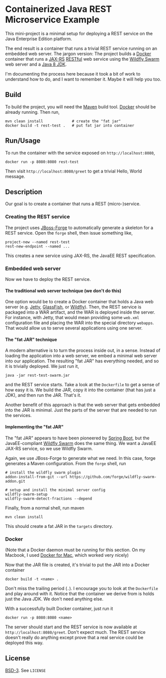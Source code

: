 # Containerized Java REST Microservice Example

This mini-project is a minimal setup for deploying a REST service on the
Java Enterprise Edition platform.

The end result is a container that runs a trivial REST service running
on an embedded web server. The jargon version: The project builds a
[Docker](https://www.docker.com) container that runs a
[JAX-RS](https://jcp.org/en/jsr/detail?id=339)
[RESTful](https://en.wikipedia.org/wiki/Representational_state_transfer) web service using the [Wildfly Swarm](http://wildfly-swarm.io/) web server and a [Java 8 JDK](http://www.oracle.com/technetwork/java/javase/downloads/index.html).

I'm documenting the process here because it took a bit of work to understand
how to do, and I want to remember it. Maybe it will help you too.

## Build

To build the project, you will need the [Maven](https://maven.apache.org/)
build tool. [Docker](https://www.docker.com/) should be already running. Then
run,

    mvn clean install             # create the "fat jar"
    docker build -t rest-test .   # put fat jar into container

## Run/Usage

To run the container with the service exposed on `http://localhost:8080`,

    docker run -p 8080:8080 rest-test

Then visit `http://localhost:8080/greet` to get a trivial Hello, World
message.

## Description

Our goal is to create a container that runs a REST (micro-)service.

### Creating the REST service

The project uses [JBoss-Forge](https://forge.jboss.org/) to automatically
generate a skeleton for a REST service. Open the `forge` shell, then issue
something like,

    project-new --named rest-test
    rest-new-endpoint --named ...

This creates a new service using JAX-RS, the JavaEE REST specification.

### Embedded web server

Now we have to deploy the REST service.

#### The traditional web server technique (we don't do this)

One option would be to create a Docker container that holds a Java web server
(e.g.  [Jetty](http://www.eclipse.org/jetty/),
[GlassFish](https://javaee.github.io/glassfish/), or
[Wildfly](http://wildfly.org/)). Then, the REST service is packaged into a WAR
artifact, and the WAR is deployed inside the server.  For instance, with
Jetty, that would mean providing some `web.xml` configuration file and placing
the WAR into the special directory `webapps`. That would allow us to serve
several applications using one server.

#### The "fat JAR" technique

A modern alternative is to turn the process inside out, in a sense. Instead of
loading the application into a web server, we embed a minimal web server into
our application. The resulting "fat JAR" has everything needed, and so it is
trivially deployed. We just run it,

    java -jar rest-test-swarm.jar

and the REST service starts. Take a look at the `Dockerfile` to get a sense of
how easy it is. We build the JAR, copy it into the container (that has just a
JDK), and then run the JAR. That's it.

Another benefit of this approach is that the web server that gets embedded
into the JAR is minimal. Just the parts of the server that are needed to run
the services.

#### Implementing the "fat JAR"

The "fat JAR" appears to have been pioneered by [Spring
Boot](https://projects.spring.io/spring-boot/), but the JavaEE-compliant
[Wildfly Swarm](http://wildfly-swarm.io/) does the same thing. We want a
JavaEE JAX-RS service, so we use Wildfly Swarm.

Again, we use JBoss-Forge to generate what we need. In this case, forge
generates a Maven configuration. From the `forge` shell, run

    # install the wildfly swarm plugin
    addon-install-from-git --url https://github.com/forge/wildfly-swarm-addon.git

    # setup and install the minimal server config
    wildfly-swarm-setup
    wildfly-swarm-detect-fractions --depend

Finally, from a normal shell, run maven

    mvn clean install

This should create a fat JAR in the `targets` directory.

### Docker

(Note that a Docker daemon must be running for this section. On my Macbook, I
used [Docker for Mac](https://www.docker.com/docker-mac), which worked very
nicely)

Now that the JAR file is created, it's trivial to put the JAR into a Docker
container

    docker build -t <name> .

Don't miss the trailing period (`.`). I encourage you to look at the
`Dockerfile` and play around with it. Notice that the container we derive from
is holds just the Java JDK. We don't need anything else.

With a successfully built Docker container, just run it

    docker run -p 8080:8080 <name>

The server should start and the REST service is now available at
`http://localhost:8080/greet`. Don't expect much. The REST service doesn't
really do anything except prove that a real service could be deployed this
way.

## License

[BSD-3](https://opensource.org/licenses/BSD-3-Clause). See `LICENSE`
